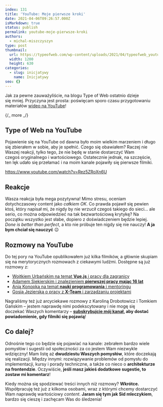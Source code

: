 ```yaml
---
index: 131
title: 'YouTube: Moje pierwsze kroki'
date: 2021-04-06T09:26:57.000Z
isMarkdown: true
status: publish
permalink: youtube-moje-pierwsze-kroki
authors:
  - michal-miszczyszyn
type: post
thumbnail:
  url: https://typeofweb.com/wp-content/uploads/2021/04/typeofweb_youtube.png
  width: 1200
  height: 630
categories:
  - slug: inicjatywy
    name: Inicjatywy
seo: {}
---
```


Jak za pewne zauważyliście, na blogu Type of Web ostatnio dzieje się mniej. Przyczyna jest prosta: poświęcam sporo czasu przygotowaniu materiałów [wideo na YouTube](https://youtube.com/typeofweb)!

{/_ more _/}

## Type of Web na YouTube

Pojawienie się na YouTube od dawna było moim wielkim marzeniem i długo się zbierałem w sobie, aby je spełnić. Czego się obawiałem? Raczej nie Waszej reakcji, tylko tego, że nie będę w stanie dostarczyć Wam czegoś oryginalnego i wartościowego. Ostatecznie jednak, na szczęście, ten lęk udało się przełamać i na moim kanale pojawiły się pierwsze filmiki.

https://www.youtube.com/watch?v=Rez5ZRoXn6U

## Reakcje

Wasza reakcja była mega pozytywna! Mimo stresu, oceniam dotychczasowy content jako _całkiem OK_. Co prawda pojawił się pewien ktoś, który napisał mi, że nigdy by nie wrzucił czegoś takiego do sieci… ale serio, co można odpowiedzieć na tak bezwartościową krytykę? Na początku wszystko jest słabe, dopiero z doświadczeniem będzie lepiej. _Done is better than perfect_, a kto nie próbuje ten nigdy się nie nauczy! **A ja bym chciał się nauczyć** 😉

## Rozmowy na YouTube

Do tej pory na YouTube opublikowałem już kilka filmików, a głównie skupiam się na merytorycznych rozmowach z ciekawymi ludźmi. Dostępne są już rozmowy z:

- [Wojtkiem Urbańskim na temat **Vue.js** i pracy dla zagranicy](https://youtu.be/Vmv2Qq8rCLY)
- [Adamem Siekierskim i znalezieniem **pierwszej pracy mając 16 lat**](https://youtu.be/Rez5ZRoXn6U)
- [Anią Konopką na temat **nauki programowania** i mentoringu](https://youtu.be/3IbFGXLrQ7Q)
- [Gosią Jezierską o pracy z **X-Team** i zarządzaniu projektami](https://youtu.be/QxFLOT0v6lo)

Nagraliśmy też już arcyciekawe rozmowy z Karoliną Drobotowicz i Tomkiem Gańskim – jestem naprawdę nimi podekscytowany i nie mogę się doczekać Waszych komentarzy – **[subskrybujcie mój kanał](https://www.youtube.com/typeofweb?sub_confirmation=1), aby dostać powiadomienie, gdy filmiki się pojawią**!

## Co dalej?

Odnośnie tego co będzie się pojawiać na kanale: zebrałem bardzo wiele pomysłów i sugestii od społeczności za co jestem Wam niezwykle wdzięczny! Mam listę aż **dwudziestu Waszych pomysłów**, które doczekają się realizacji. Między innymi: rozwiązywanie problemów od pomysłu do implementacji, kursy i porady techniczne, a także co nieco o **architekturze na frontendzie**. Oczywiście, **jeśli masz jakieś dodatkowe sugestie, to zostaw mi komentarz**!

Kiedy można się spodziewać treści innych niż rozmowy? **Wkrótce.** Współpracuję też już z kilkoma osobami, wraz z którymi chcemy dostarczyć Wam naprawdę wartościowy _content_. **Jaram się tym jak Sid mleczykiem**, bardzo się cieszę i zachęcam Was do śledzenia!
